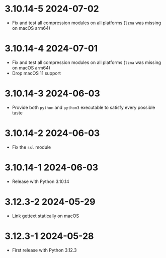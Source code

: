 # 3.10.14-5 2024-07-02
  * Fix and test all compression modules on all platforms (`lzma` was missing on macOS arm64)

# 3.10.14-4 2024-07-01
  * Fix and test all compression modules on all platforms (`lzma` was missing on macOS arm64)
  * Drop macOS 11 support

# 3.10.14-3 2024-06-03
  * Provide both `python` and `python3` executable to satisfy every possible taste

# 3.10.14-2 2024-06-03
  * Fix the `ssl` module

# 3.10.14-1 2024-06-03
  * Release with Python 3.10.14

# 3.12.3-2 2024-05-29
  * Link gettext statically on macOS

# 3.12.3-1 2024-05-28
  * First release with Python 3.12.3
